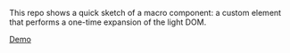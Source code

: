 This repo shows a quick sketch of a macro component: a custom element that performs a one-time expansion of the light DOM.

[Demo](https://janmiksovsky.github.io/macro-elements/index.html)
